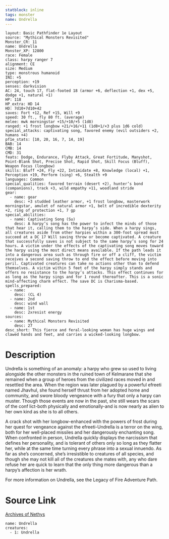 ```yaml
---
statblock: inline
tags: monster
name: Undrella
---
```

```statblock
layout: Basic Pathfinder 1e Layout
source: "Mythical Monsters Revisited"
Monster_CR: 11
name: Undrella
Monster_XP: 12800
race: Female
class: harpy ranger 7
alignment: CE
size: Medium
type: monstrous humanoid
INI: +5
perception: +19
senses: darkvision
AC: 24, touch 17, flat-footed 18 (armor +6, deflection +1, dex +5, dodge +1, natural +1)
HP: 118
HP_extra: HD 14
HD: 7d10+7d10+42
saves: Fort +12, Ref +15, Will +9
speed: 30 ft., fly 80 ft. (average)
melee: mwk morningstar +15/+10/+5 (1d8)
ranged: +1 frost longbow +21/+16/+11 (1d8+1/×3 plus 1d6 cold)
special_attacks: captivating song, favored enemy (evil outsiders +2, humans +4)
pf1e_stats: [10, 20, 16, 7, 14, 19]
BAB: 14
CMB: 14
CMD: 31
feats: Dodge, Endurance, Flyby Attack, Great Fortitude, Manyshot, Point-Blank Shot, Precise Shot, Rapid Shot, Skill Focus (Bluff), Weapon Focus (longbow)
skills: Bluff +24, Fly +22, Intimidate +8, Knowledge (local) +1, Perception +19, Perform (sing) +6, Stealth +9
languages: Common
special_qualities: favored terrain (desert +2), hunter’s bond (companions), track +3, wild empathy +11, woodland stride
gear:
  - name: gear
    desc: +3 studded leather armor, +1 frost longbow, masterwork morningstar, amulet of natural armor +1, belt of incredible dexterity +2, ring of protection +1, 7 gp
special_abilities:
  - name: Captivating Song (Su)
    desc: A harpy’s song has the power to infect the minds of those that hear it, calling them to the harpy’s side. When a harpy sings, all creatures aside from other harpies within a 300-foot spread must succeed at a DC 17 Will saving throw or become captivated. A creature that successfully saves is not subject to the same harpy’s song for 24 hours. A victim under the effects of the captivating song moves toward the harpy using the most direct means available. If the path leads it into a dangerous area such as through fire or off a cliff, the victim receives a second saving throw to end the effect before moving into peril. Captivated creatures can take no actions other than to defend themselves. A victim within 5 feet of the harpy simply stands and offers no resistance to the harpy’s attacks. This effect continues for as long as the harpy sings and for 1 round thereafter. This is a sonic mind-affecting charm effect. The save DC is Charisma-based.
spells_prepared:
  - name:
    desc: (CL 4)
  - name: 2nd
    desc: wind wall
  - name: 1st
    desc: 2xresist energy
sources:
  - name: Mythical Monsters Revisited
    desc: 27
desc_short: This fierce and feral-looking woman has huge wings and clawed hands and feet, and carries a wicked-looking longbow.
```
# Description
Undrella is something of an anomaly: a harpy who grew so used to living alongside the other monsters in the ruined town of Kelmarane that she remained when a group of heroes from the civilized races moved in and resettled the area. When the region was later plagued by a powerful efreeti named Jhavhul, she found herself thrust from her adopted home and community, and swore bloody vengeance with a fury that only a harpy can muster. Though those events are now in the past, she still wears the scars of the conf lict-both physically and emotionally-and is now nearly as alien to her own kind as she is to all others.

A crack shot with her longbow-enhanced with the powers of frost during her quest for vengeance against the efreeti-Undrella is a terror on the wing, both for her well-placed missiles and her dangerously enchanting song. When confronted in person, Undrella quickly displays the narcissism that defines her personality, and is tolerant of others only so long as they flatter her, while at the same time turning every phrase into a sexual innuendo. As far as she’s concerned, she’s irresistible to creatures of all species, and though she may not kill all of the creatures she mates with, any who dare refuse her are quick to learn that the only thing more dangerous than a harpy’s affection is her wrath.

For more information on Undrella, see the Legacy of Fire Adventure Path.
# Source Link
[Archives of Nethys](https://aonprd.com/MonsterDisplay.aspx?ItemName=Undrella)
```encounter-table
name: Undrella
creatures:
  - 1: Undrella
```
